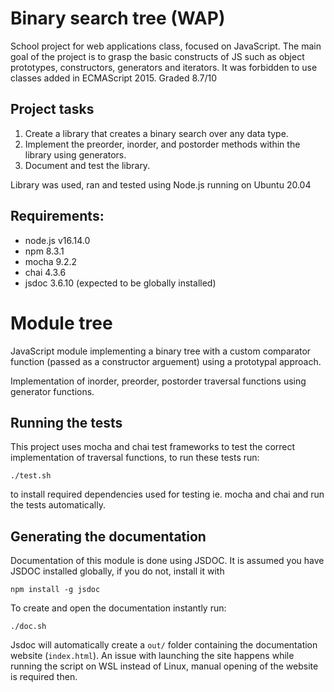 # Binary search tree (WAP)
School project for web applications class, focused on JavaScript. The main goal of the project is to grasp the basic constructs of JS such as object prototypes, constructors, generators and iterators. It was forbidden to use classes added in ECMAScript 2015. 
Graded 8.7/10

## Project tasks
1. Create a library that creates a binary search over any data type.
2. Implement the preorder, inorder, and postorder methods within the library using generators.
3. Document and test the library.

Library was used, ran and tested using Node.js running on Ubuntu 20.04

## Requirements:
- node.js v16.14.0
- npm 8.3.1
- mocha 9.2.2
- chai 4.3.6
- jsdoc 3.6.10 (expected to be globally installed)

# Module tree

JavaScript module implementing a binary tree with a custom comparator function (passed as a constructor arguement) using a prototypal approach.

Implementation of inorder, preorder, postorder traversal functions using generator functions.

## Running the tests

This project uses mocha and chai test frameworks to test the correct implementation of traversal functions, to run these tests run:

```shell
./test.sh
```
to install required dependencies used for testing ie. mocha and chai and run the tests automatically.

## Generating the documentation ##

Documentation of this module is done using JSDOC. It is assumed you have JSDOC installed globally, if you do not, install it with 
```shell
npm install -g jsdoc
```

To create and open the documentation instantly run:
```shell
./doc.sh
```
Jsdoc will automatically create a ```out/``` folder containing the documentation website (```index.html```). An issue with launching the site happens while running the script on WSL instead of Linux, manual opening of the website is required then.
